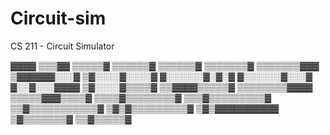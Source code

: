 # Circuit-sim
CS 211 - Circuit Simulator

▓▓▓▓ 
▒▒▒▓▓ 
▒▒▒▒▒▓ 
▒▒▒▒▒▒▓ 
▒▒▒▒▒▒▓ 
▒▒▒▒▒▒▒▓ 
▒▒▒▒▒▒▒▓▓▓ 
▒▓▓▓▓▓▓░░░▓ 
▒▓░░░░▓░░░░▓ 
▓░░░░░░▓░▓░▓ 
▓░░░░░░▓░░░▓ 
▓░░▓░░░▓▓▓▓ 
▒▓░░░░▓▒▒▒▒▓ 
▒▒▓▓▓▓▒▒▒▒▒▓ 
▒▒▒▒▒▒▒▒▓▓▓▓ 
▒▒▒▒▒▓▓▓▒▒▒▒▓ 
▒▒▒▒▓▒▒▒▒▒▒▒▒▓ 
▒▒▒▓▒▒▒▒▒▒▒▒▒▓ 
▒▒▓▒▒▒▒▒▒▒▒▒▒▒▓ 
▒▓▒▓▒▒▒▒▒▒▒▒▒▓ 
▒▓▒▓▓▓▓▓▓▓▓▓▓ 
▒▓▒▒▒▒▒▒▒▓ 
▒▒▓▒▒▒▒▒▓ 
